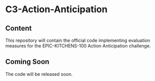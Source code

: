 # C3-Action-Anticipation

## Content
This repository will contain the official code implementing evaluation measures for the EPIC-KITCHENS-100 Action Anticipation challenge.

## Coming Soon
The code will be released soon.
